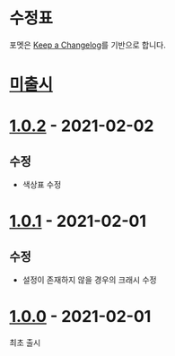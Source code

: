 # 수정표

포멧은 [Keep a Changelog][keep-a-changelog]를 기반으로 합니다.

[keep-a-changelog]: https://keepachangelog.com/en/1.0.0/


# [미출시]


# [1.0.2] - 2021-02-02

## 수정
- 색상표 수정


# [1.0.1] - 2021-02-01

## 수정
- 설정이 존재하지 않을 경우의 크래시 수정


# [1.0.0] - 2021-02-01

최초 출시


[미출시]: https://github.com/ericswpark/camsung/compare/1.0.2...HEAD
[1.0.2]: https://github.com/ericswpark/camsung/compare/1.0.1...1.0.2
[1.0.1]: https://github.com/ericswpark/camsung/compare/1.0.0...1.0.1
[1.0.0]: https://github.com/ericswpark/camsung/compare/509b2f1e5b6dbbee4b2436d20d0b61c04de728bc...1.0.0